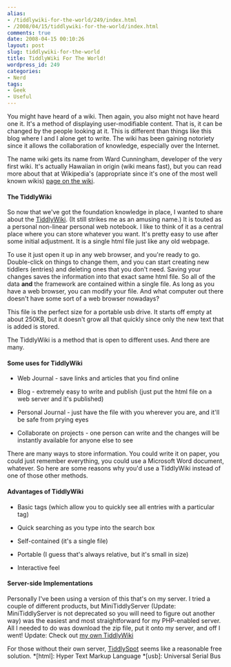 ```yaml
---
alias:
- /tiddlywiki-for-the-world/249/index.html
- /2008/04/15/tiddlywiki-for-the-world/index.html
comments: true
date: 2008-04-15 00:10:26
layout: post
slug: tiddlywiki-for-the-world
title: TiddlyWiki For The World!
wordpress_id: 249
categories:
- Nerd
tags:
- Geek
- Useful
---
```


You might have heard of a wiki. Then again, you also might not have heard one it. It's a method of displaying user-modifiable content. That is, it can be changed by the people looking at it. This is different than things like this blog where I and I alone get to write. The wiki has been gaining notoriety since it allows the collaboration of knowledge, especially over the Internet.

The name wiki gets its name from Ward Cunningham, developer of the very first wiki. It's actually Hawaiian in origin (wiki means fast), but you can read more about that at Wikipedia's (appropriate since it's one of the most well known wikis) [page on the wiki](http://en.wikipedia.org/wiki/Wiki).


#### The TiddlyWiki


So now that we've got the foundation knowledge in place, I wanted to share about the [TiddlyWiki](http://www.tiddlywiki.com). (It still strikes me as an amusing name.) It is touted as a personal non-linear personal web notebook. I like to think of it as a central place where you can store whatever you want. It's pretty easy to use after some initial adjustment. It is a single html file just like any old webpage.

To use it just open it up in any web browser, and you're ready to go. Double-click on things to change them, and you can start creating new tiddlers (entries) and deleting ones that you don't need. Saving your changes saves the information into that exact same html file. So all of the data **and** the framework are contained within a single file. As long as you have a web browser, you can modify your file. And what computer out there doesn't have some sort of a web browser nowadays?

This file is the perfect size for a portable usb drive. It starts off empty at about 250KB, but it doesn't grow all that quickly since only the new text that is added is stored.

The TiddlyWiki is a method that is open to different uses. And there are many.


#### Some uses for TiddlyWiki





	
  * Web Journal - save links and articles that you find online

	
  * Blog - extremely easy to write and publish (just put the html file on a web server and it's published)

	
  * Personal Journal - just have the file with you wherever you are, and it'll be safe from prying eyes

	
  * Collaborate on projects - one person can write and the changes will be instantly available for anyone else to see


There are many ways to store information. You could write it on paper, you could just remember everything, you could use a Microsoft Word document, whatever. So here are some reasons why you'd use a TiddlyWiki instead of one of those other methods.


#### Advantages of TiddlyWiki





	
  * Basic tags (which allow you to quickly see all entries with a particular tag)

	
  * Quick searching as you type into the search box

	
  * Self-contained (it's a single file)

	
  * Portable (I guess that's always relative, but it's small in size)

	
  * Interactive feel




#### Server-side Implementations


Personally I've been using a version of this that's on my server. I tried a couple of different products, but MiniTiddlyServer (Update: MiniTiddlyServer is not deprecated so you will need to figure out another way) was the easiest and most straightforward for my PHP-enabled server. All I needed to do was download the zip file, put it onto my server, and off I went! Update: Check out [my own TiddlyWiki](http://wiki.goingthewongway.com/)

For those without their own server, [TiddlySpot](http://tiddlyspot.com) seems like a reasonable free solution.
  *[html]: Hyper Text Markup Language
  *[usb]: Universal Serial Bus
